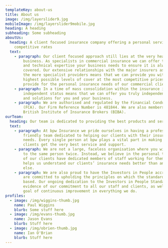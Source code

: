```yaml
---
templateKey: about-us
title: About us
image: /img/layerslider9.jpg
mobileImage: /img/layerslider9mobile.jpg
heading: A heading
subheading: Some subheading
aboutUs:
  heading: A client focused insurance company offering a personal service at
    competitive rates
  text:
    - paragraph: Our client focused approach still lies at the very heart of our
        business. As specialists in commercial insurance we can offer the care
        and technical expertise your business needs to ensure it is always fully
        covered. Our extensive relationships with the major insurers as well as
        the more specialist providers means that we can provide you with the
        highest possible levels of cover at the most competitive prices. We also
        provide for the personal insurance needs of our commercial clients.
    - paragraph: In a time of mass consolidation within the insurance industry our
        independent status means that we can offer you truly independent advice
        and solutions for you and your business.
    - paragraph: We are authorised and regulated by the Financial Conduct Authority
        (FCA). Our Firm Reference Number is 481844. We are also members of the
        British Institute of Insurance Brokers (BIBA).
ourTeam:
  heading: Our team is dedicated to providing the best products and service
  text:
    - paragraph: At bpw Insurance we pride ourselves in having a professional and
        friendly team dedicated to helping our clients with their insurance
        needs. Every single person at bpw plays a vital part in making sure our
        clients get the very best service and support.
    - paragraph: We are not a large, faceless organisation where you will never speak
        to the same person twice. Instead, we believe in the personal touch. All
        of our clients have dedicated members of staff working for them. This
        helps us understand our clients’ insurance needs better than anyone
        else.
    - paragraph: We are also proud to have the Investors in People accreditation and
        are committed to upholding the principles on which the standard is
        based. Our ongoing dedication to the Investors in People Standard is
        evidence of our commitment to all our staff and clients, as well as our
        goal of continuous improvement in everything we do.
profiles:
  - image: /img/wiggins-thumb.jpg
    name: Paul Wiggins
    blurb: Some stuff here
  - image: /img/evans-thumb.jpg
    name: Jason Evans
    blurb: Stuff here
  - image: /img/obrien-thumb.jpg
    name: Ian O'Brian
    blurb: Stuff here
---
```

